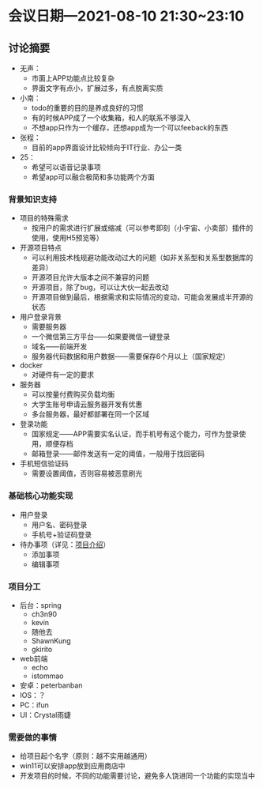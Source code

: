 # 会议日期—2021-08-10 21:30~23:10

## 讨论摘要



- 无声：
  - 市面上APP功能点比较复杂
  - 界面文字有点小，扩展过多，有点脱离实质
- 小南：
  - todo的重要的目的是养成良好的习惯
  - 有的时候APP成了一个收集箱，和人的联系不够深入
  - 不想app只作为一个缓存，还想app成为一个可以feeback的东西
- 张程：
  - 目前的app界面设计比较倾向于IT行业、办公一类
- 25：
  - 希望可以语音记录事项
  - 希望app可以融合极简和多功能两个方面

### 背景知识支持



- 项目的特殊需求
  - 按用户的需求进行扩展或缩减（可以参考即刻（小宇宙、小卖部）插件的使用，使用H5预览等）
- 开源项目特点
  - 可以利用技术栈规避功能改动过大的问题（如非关系型和关系型数据库的差异）
  - 开源项目允许大版本之间不兼容的问题
  - 开源项目，除了bug，可以让大伙一起去改动
  - 开源项目做到最后，根据需求和实际情况的变动，可能会发展成半开源的状态
- 用户登录背景
  - 需要服务器
  - 一个微信第三方平台——如果要微信一键登录
  - 域名——前端开发
  - 服务器代码数据和用户数据——需要保存6个月以上（国家规定）
- docker
  - 对硬件有一定的要求
- 服务器
  - 可以按量付费购买负载均衡
  - 大学生账号申请云服务器开发有优惠
  - 多台服务器，最好都部署在同一个区域
- 登录功能
  - 国家规定——APP需要实名认证，而手机号有这个能力，可作为登录使用，顺便存档
  - 邮箱登录——邮件发送有一定的阈值，一般用于找回密码
- 手机短信验证码
  - 需要设置阈值，否则容易被恶意刷光



### 基础核心功能实现

- 用户登录
  - 用户名、密码登录
  - 手机号+验证码登录
- 待办事项（详见：[项目介绍](./IntroOfProject.md)）
  - 添加事项
  - 编辑事项

### 项目分工



- 后台：spring
  - ch3n90
  - kevin
  - 随他去
  - ShawnKung
  - gkirito
- web前端
  - echo
  - istommao
- 安卓：peterbanban
- IOS：？
- PC：ifun
- UI：Crystal雨婕

### 需要做的事情



- 给项目起个名字（原则：越不实用越通用）
- win11可以安排app放到应用商店中
- 开发项目的时候，不同的功能需要讨论，避免多人饶进同一个功能的实现当中





